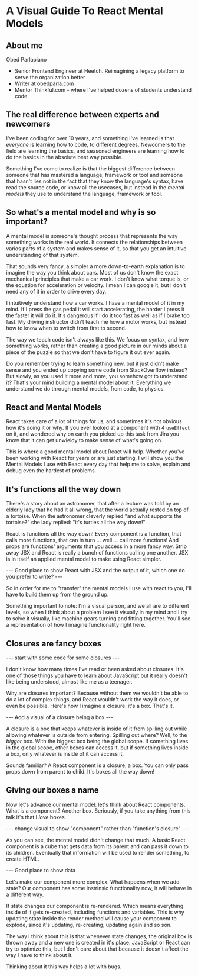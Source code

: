 # A Visual Guide To React Mental Models

## About me

Obed Parlapiano

- Senior Frontend Engineer at Heetch. Reimagining a legacy platform to serve the
  organization better
- Writer at obedparla.com
- Mentor Thinkful.com - where I've helped dozens of students understand code

## The real difference between experts and newcomers

I've been coding for over 10 years, and something I've learned is that
_everyone_ is learning how to code, to different degrees. Newcomers to the field
are learning the basics, and seasoned engineers are learning how to do the
basics in the absolute best way possible.

Something I've come to realize is that the biggest difference between someone
that has mastered a language, framework or tool and someone that hasn't lies not
in the fact that they know the language's syntax, have read the source code, or
know all the usecases, but instead in the _mental models_ they use to understand
the language, framework or tool.

## So what's a mental model and why is so important?

A mental model is someone's thought process that represents the way something
works in the real world. It connects the relationships between varios parts of a
system and makes sense of it, so that you get an intuitive understanding of that
system.

That sounds very fancy, a simpler a more down-to-earth explanation is to imagine
the way you think about cars. Most of us don't know the exact mechanical
principles that make a car work. I don't know what torque is, or the equation
for acceleration or velocity. I mean I can google it, but I don't need any of it
in order to drive every day.

I intuitively understand how a car works. I have a mental model of it in my
mind. If I press the gas pedal it will start accelerating, the harder I press it
the faster it will do it. It's dangerous if I do it too fast as well as if I
brake too fast. My driving instructor didn't teach me how a motor works, but
instead how to know when to switch from first to second.

The way we teach code isn't always like this. We focus on syntax, and how
something works, rather than creating a good picture in our minds about a piece
of the puzzle so that we don't have to figure it out ever again.

Do you remember trying to learn something new, but it just didn't make sense and
you ended up copying some code from StackOverflow instead? But slowly, as you
used it more and more, you somehow got to understand it? That's your mind
building a mental model about it. Everything we understand we do through mental
models, from code, to physics.

## React and Mental Models

React takes care of a lot of things for us, and sometimes it's not obvious how
it's doing it or why. If you ever looked at a component with 4 `useEffect` on
it, and wondered why on earth you picked up this task from Jira you know that it
can get unwieldy to make sense of what's going on.

This is where a good mental model about React will help. Whether you've been
working with React for years or are just starting, I will show you the Mental
Models I use with React every day that help me to solve, explain and debug even
the hardest of problems.

## It's functions all the way down

There's a story about an astronomer, that after a lecture was told by an elderly
lady that he had it all wrong, that the world actually rested on top of a
tortoise. When the astronomer cleverly replied "and what supports the tortoise?"
she lady replied: "it's turtles all the way down!"

React is functions all the way down! Every component is a function, that calls
more functions, that can in turn ... well ... call more functions! And props are
functions' arguments that you access in a more fancy way. Strip away JSX and
React is really a bunch of functions calling one another. JSX is in itself an
applied mental model to make using React simpler.

--- Good place to show React with JSX and the output of it, which one do you
prefer to write? ---

So in order for me to "transfer" the mental models I use with react to you, I'll
have to build them up from the ground up.

Something important to note: I'm a visual person, and we all are to different
levels, so when I think about a problem I see it visually in my mind and I try
to solve it visually, like machine gears turning and fitting together. You'll
see a representation of how I imagine functionality right here.

## Closures are fancy boxes

--- start with some code for some closures ---

I don't know how many times I've read or been asked about closures. It's one of
those things you have to learn about JavaScript but it really doesn't like being
understood, almost like me as a teenager.

Why are closures important? Because without them we wouldn't be able to do a lot
of complex things, and React wouldn't work the way it does, or even be possible.
Here's how I imagine a closure: it's a box. That's it.

--- Add a visual of a closure being a box ---

A closure is a box that keeps whatever is inside of it from spilling out while
allowing whatever is outside from entering. Spilling out where? Well, to the
_bigger_ box. With the biggest box being the global scope. If something lives in
the global scope, other boxes can access it, but if something lives inside a
box, only whatever is inside of it can access it.

Sounds familiar? A React component is a closure, a box. You can only pass props
down from parent to child. It's boxes all the way down!

## Giving our boxes a name

Now let's advance our mental model: let's think about React components. What is
a component? Another box. Seriously, if you take anything from this talk it's
that I _love_ boxes.

--- change visual to show "component" rather than "function's closure" ---

As you can see, the mental model didn't change that much. A basic React
component is a cube that gets data from its parent and can pass it down to its
children. Eventually that information will be used to render something, to
create HTML.

--- Good place to show data

Let's make our component more complex. What happens when we add state? Our
component has some instrinsic functionality now, it will behave in a different
way.

If state changes our component is re-rendered. Which means everything inside of
it gets re-created, including functions and variables. This is why updating
state inside the render method will cause your component to explode, since it's
updating, re-creating, updating again and so son.

The way I think about this is that whenever state changes, the original box is
thrown away and a new one is created in it's place. JavaScript or React can try
to optimize this, but I don't care about that because it doesn't affect the way
I have to think about it.

Thinking about it this way helps a lot with bugs.
